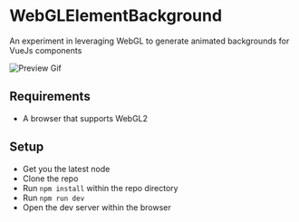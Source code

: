 # WebGLElementBackground

An experiment in leveraging WebGL to generate animated backgrounds for VueJs components

![Preview Gif](./preview.gif)
## Requirements
- A browser that supports WebGL2

## Setup
- Get you the latest node
- Clone the repo
- Run `npm install` within the repo directory
- Run `npm run dev`
- Open the dev server within the browser
